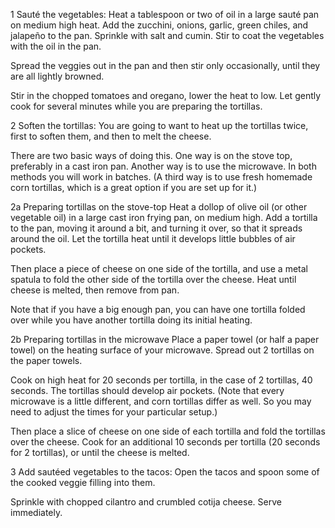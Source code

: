 1 Sauté the vegetables: Heat a tablespoon or two of oil in a large sauté pan on medium high heat. Add the zucchini, onions, garlic, green chiles, and jalapeño to the pan. Sprinkle with salt and cumin. Stir to coat the vegetables with the oil in the pan.

Spread the veggies out in the pan and then stir only occasionally, until they are all lightly browned.

Stir in the chopped tomatoes and oregano, lower the heat to low. Let gently cook for several minutes while you are preparing the tortillas.

2 Soften the tortillas: You are going to want to heat up the tortillas twice, first to soften them, and then to melt the cheese.

There are two basic ways of doing this. One way is on the stove top, preferably in a cast iron pan. Another way is to use the microwave. In both methods you will work in batches. (A third way is to use fresh homemade corn tortillas, which is a great option if you are set up for it.)

2a Preparing tortillas on the stove-top Heat a dollop of olive oil (or other vegetable oil) in a large cast iron frying pan, on medium high. Add a tortilla to the pan, moving it around a bit, and turning it over, so that it spreads around the oil. Let the tortilla heat until it develops little bubbles of air pockets.

Then place a piece of cheese on one side of the tortilla, and use a metal spatula to fold the other side of the tortilla over the cheese. Heat until cheese is melted, then remove from pan.

Note that if you have a big enough pan, you can have one tortilla folded over while you have another tortilla doing its initial heating.

2b Preparing tortillas in the microwave Place a paper towel (or half a paper towel) on the heating surface of your microwave. Spread out 2 tortillas on the paper towels.

Cook on high heat for 20 seconds per tortilla, in the case of 2 tortillas, 40 seconds. The tortillas should develop air pockets. (Note that every microwave is a little different, and corn tortillas differ as well. So you may need to adjust the times for your particular setup.)

Then place a slice of cheese on one side of each tortilla and fold the tortillas over the cheese. Cook for an additional 10 seconds per tortilla (20 seconds for 2 tortillas), or until the cheese is melted.

3 Add sautéed vegetables to the tacos: Open the tacos and spoon some of the cooked veggie filling into them.

Sprinkle with chopped cilantro and crumbled cotija cheese. Serve immediately.